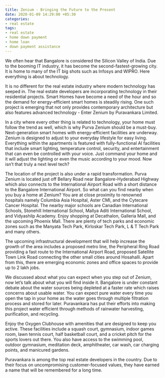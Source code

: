 ```yaml
---
title: Zenium - Bringing the Future to the Present
date: 2020-01-09 14:29:00 +05:30
categories:
- real estate
tags:
- real estate
- home down payment
- home loan
- down payment assistance
---
```



We often hear that Bangalore is considered the Silicon Valley of India. Due to the booming IT industry, it has become the second-fastest-growing city. It is home to many of the IT big shots such as Infosys and WIPRO. Here everything is about technology.

It is no different for the real estate industry where modern technology has seeped in. The real estate developers are incorporating technology in their residential projects. Smart Homes have become a need of the hour and so the demand for energy-efficient smart homes is steadily rising. One such project is emerging that not only provides contemporary architecture but also features advanced technology - Enter Zenium by Puravankara Limited.

In a city where every other thing is related to technology, your home must follow the trend as well, which is why Purva Zenium should be a must-buy. Next-generation smart homes with energy-efficient facilities are underway. Zenium is designed to adjust to your everyday lifestyle for easy living. Everything within the apartments is featured with fully-functional AI facilities that include smart lighting, temperature control, security, and entertainment that can even be controlled with your voice. Just command your home and it will adjust the lighting or even the music according to your mood. Now isn’t that truly a next level tech?

The location of the project is also under a rapid transformation. Purva Zenium is located just off Bellary Road near Bangalore-Hyderabad Highway which also connects to the International Airport Road with a short distance to the Bangalore International Airport. So what can you find nearby when you buy a home at Zenium? You are at close proximity to renowned hospitals namely Columbia Asia Hospital, Aster CMI, and the Cytecare Cancer Hospital. The nearby major schools are Canadian International Schools, Stonehill International School, Mallya Aditi International School, and Vidyashilp Academy. Enjoy shopping at Decathalon, Galleria Mall, and the upcoming Phoenix Mall. There are plenty of tech parks and economic zones such as the Manyata Tech Park, Kirloskar Tech Park, L & T Tech Park and many others.

The upcoming infrastructural development that will help increase the growth of the area includes a proposed metro line, the Peripheral Ring Road providing a fast route to the International Airport Road, proposed Satellite Town Link Road connecting the other small cities around Hosahalli. Apart from this, there are emerging economic zones and office spaces to provide up to 2 lakh jobs.

We discussed about what you can expect when you step out of Zenium, now let’s talk about what you will find inside it. Bangalore is under constant debate about the water sources being depleted at a faster rate which raises concerns about usable water. You can expect pure water every time you open the tap in your home as the water goes through multiple filtration process and stored for later. Puravankara has put their efforts into making this project water efficient through methods of rainwater harvesting, purification, and recycling.

Enjoy the Oxygen Clubhouse with amenities that are designed to keep you active. These facilities include a squash court, gymnasium, indoor games room, lawn tennis court, half basketball court, and a cricket pitch for the sports lovers out there. You also have access to the swimming pool, outdoor gymnasium, meditation deck, amphitheater, car wash, car charging points, and manicured gardens.

Puravankara is among the top real estate developers in the country. Due to their focus on uncompromising customer-focused values, they have earned a name that will be remembered for a long time.
